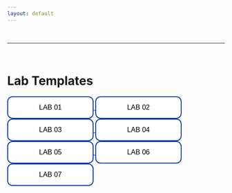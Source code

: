 ```yaml
---
layout: default
---
```


<div class = "uk-container uk-container-small">


<br>
<hr>
<br>


# Lab Templates

<a href='https://raw.githubusercontent.com/{{ site.github.owner_name }}/{{ site.github.repository_name }}/main/units/01-building-blocks-of-r/lab-01-template.rmd' target="_blank">
<button type="button" class="button"> LAB 01 </button>
</a>
  
<a href='https://raw.githubusercontent.com/{{ site.github.owner_name }}/{{ site.github.repository_name }}/main/units/02-operators-and-descriptives/lab-02-template.rmd' target="_blank">
<button type="button" class="button"> LAB 02 </button>
</a>
  
<a href='{{page.raw-url}}/01-building-blocks-of-r/lab-01-template.rmd' target="_blank">
<button type="button" class="button"> LAB 03 </button>
</a>
  
<a href='{{page.raw-url}}/01-building-blocks-of-r/lab-01-template.rmd' target="_blank">
<button type="button" class="button"> LAB 04 </button>
</a>
  
<a href='{{page.raw-url}}/01-building-blocks-of-r/lab-01-template.rmd' target="_blank">
<button type="button" class="button"> LAB 05 </button>
</a>
  
<a href='{{page.raw-url}}/01-building-blocks-of-r/lab-01-template.rmd' target="_blank">
<button type="button" class="button"> LAB 06 </button>
</a>
  
<a href='{{page.raw-url}}/01-building-blocks-of-r/lab-01-template.rmd' target="_blank">
<button type="button" class="button"> LAB 07 </button>
</a>
  
<br>
<br>
<br>



</div>
<br><br><br>


<style>
.button {
  background-color: white;
  color: black;
  border: 2px solid #0039a6;
  padding: 15px 32px;
  text-align: center;
  text-decoration: none;
  display: inline-block;
  font-size: 16px;
  border-radius: 12px;
  width: 200px;
}

.button {
  transition-duration: 0.4s;
}

.button:hover {
  background-color: #0039a6; 
  color: white !important;
}
</style>
